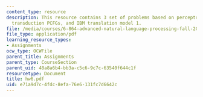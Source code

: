 ```yaml
---
content_type: resource
description: This resource contains 3 set of problems based on perceptron algorithm,
  transduction PCFGs, and IBM translation model 1.
file: /media/courses/6-864-advanced-natural-language-processing-fall-2005/e71a9d7c4fdc8efa76e6131fc7d6642c_hw6.pdf
file_type: application/pdf
learning_resource_types:
- Assignments
ocw_type: OCWFile
parent_title: Assignments
parent_type: CourseSection
parent_uid: 48a8a6b4-bb3a-c5c6-9c7c-63540f644c1f
resourcetype: Document
title: hw6.pdf
uid: e71a9d7c-4fdc-8efa-76e6-131fc7d6642c
---
```

